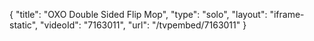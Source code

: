 {
    "title": "OXO Double Sided Flip Mop",
    "type": "solo",
    "layout": "iframe-static",
    "videoId": "7163011",
    "url": "\/tvpembed\/7163011"
}